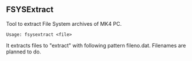 ## FSYSExtract

Tool to extract File System archives of MK4 PC.

`Usage: fsysextract <file>`

It extracts files to "extract" with following pattern fileno.dat.
Filenames are planned to do.
